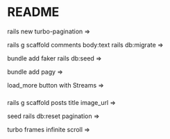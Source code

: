 # README

rails new turbo-pagination =>

rails g scaffold comments body:text
rails db:migrate =>

bundle add faker
rails db:seed =>

bundle add pagy =>

load_more button with Streams =>

###
rails g scaffold posts title image_url =>

seed
rails db:reset
pagination =>

turbo frames infinite scroll =>